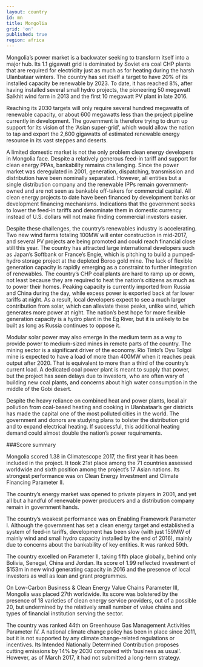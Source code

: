 ```yaml
---
layout: country
id: mn
title: Mongolia
grid: 'on'
published: true
region: africa
---
```


Mongolia’s power market is a backwater seeking to transform itself into a major hub. Its 1.1 gigawatt grid is dominated by Soviet era coal CHP plants that are required for electricity just as much as for heating during the harsh Ulanbataar winters. The country has set itself a target to have 20% of its installed capacity be renewable by 2023. To date, it has reached 8%, after having installed several small hydro projects, the pioneering 50 megawatt Salkhit wind farm in 2013 and the first 10 megawatt PV plant in late 2016. 

Reaching its 2030 targets will only require several hundred megawatts of renewable capacity, or about 600 megawatts less than the project pipeline currently in development. The government is therefore trying to drum up support for its vision of the ‘Asian super-grid’, which would allow the nation to tap and export the 2,600 gigawatts of estimated renewable energy resource in its vast steppes and deserts. 

A limited domestic market is not the only problem clean energy developers in Mongolia face. Despite a relatively generous feed-in tariff and support for clean energy PPAs, bankability remains challenging. Since the power market was deregulated in 2001, generation, dispatching, transmission and distribution have been nominally separated. However, all entities but a single distribution company and the renewable IPPs remain government-owned and are not seen as bankable off-takers for commercial capital. All clean energy projects to date have been financed by development banks or development financing mechanisms. Indications that the government seeks to lower the feed-in tariffs and denominate them in domestic currency instead of U.S. dollars will not make finding commercial investors easier. 

Despite these challenges, the country’s renewables industry is accelerating. Two new wind farms totaling 100MW will enter construction in mid-2017, and several PV projects are being promoted and could reach financial close still this year. The country has attracted large international developers such as Japan’s Softbank or France’s Engie, which is pitching to build a pumped-hydro storage project at the depleted Boroo gold mine. The lack of flexible generation capacity is rapidly emerging as a constraint to further integration of renewables. The country’s CHP coal plants are hard to ramp up or down, not least because they are required to heat the nation’s citizens as much as to power their homes. Peaking capacity is currently imported from Russia and China during the day, while excess power is exported back at far lower tariffs at night. As a result, local developers expect to see a much larger contribution from solar, which can alleviate these peaks, unlike wind, which generates more power at night. The nation’s best hope for more flexible generation capacity is a hydro plant in the Eg River, but it is unlikely to be built as long as Russia continues to oppose it.

Modular solar power may also emerge in the medium term as a way to provide power to medium-sized mines in remote parts of the country. The mining sector is a significant driver of the economy. Rio Tinto’s Oyu Tolgoi mine is expected to have a load of more than 400MW when it reaches peak output after 2020. That is equivalent to more than a third of the country’s current load. A dedicated coal power plant is meant to supply that power, but the project has seen delays due to investors, who are often wary of building new coal plants, and concerns about high water consumption in the middle of the Gobi desert. 

Despite the heavy reliance on combined heat and power plants, local air pollution from coal-based heating and cooking in Ulanbataar’s ger districts has made the capital one of the most polluted cities in the world. The government and donors are studying plans to bolster the distribution grid and to expand electrical heating. If successful, this additional heating demand could almost double the nation’s power requirements.


###Score summary

Mongolia scored 1.38 in Climatescope 2017, the first year it has been included in the project. It took 21st place among the 71 countries assessed worldwide and sixth position among the project’s 17 Asian nations. Its strongest performance was on Clean Energy Investment and Climate Financing Parameter II. 

The country’s energy market was opened to private players in 2001, and yet all but a handful of renewable power producers and a distribution company remain in government hands. 

The country’s weakest performance was on Enabling Framework Parameter I. Although the government has set a clean energy target and established a system of feed-in tariffs, development has been slow (with just 159MW of mainly wind and small hydro capacity installed by the end of 2016), mainly due to concerns about the bankability of key entities. It was ranked 59th.

The country excelled on Parameter II, taking fifth place globally, behind only Bolivia, Senegal, China and Jordan. Its score of 1.99 reflected investment of $153m in new wind generating capacity in 2016 and the presence of local investors as well as loan and grant programmes.

On Low-Carbon Business & Clean Energy Value Chains Parameter III, Mongolia was placed 27th worldwide. Its score was bolstered by the presence of 18 varieties of clean energy service providers, out of a possible 20, but undermined by the relatively small number of value chains and types of financial institution serving the sector.

The country was ranked 44th on Greenhouse Gas Management Activities Parameter IV. A national climate change policy has been in place since 2011, but it is not supported by any climate change-related regulations or incentives. Its Intended Nationally Determined Contribution proposes cutting emissions by 14% by 2030 compared with ‘business as usual’. However, as of March 2017, it had not submitted a long-term strategy.

